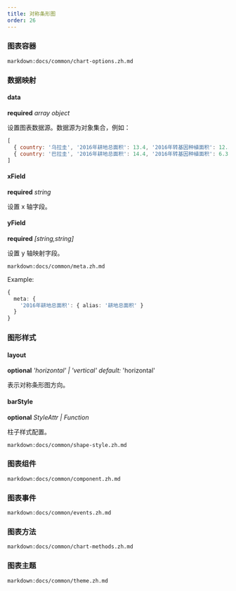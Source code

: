 ```yaml
---
title: 对称条形图
order: 26
---
```


### 图表容器

`markdown:docs/common/chart-options.zh.md`

### 数据映射

#### data

<description>**required** _array object_</description>

设置图表数据源。数据源为对象集合，例如：

```js
[
  { country: '乌拉圭', '2016年耕地总面积': 13.4, '2016年转基因种植面积': 12.3 },
  { country: '巴拉圭', '2016年耕地总面积': 14.4, '2016年转基因种植面积': 6.3 }
]

```

#### xField

<description>**required** _string_</description>

设置 x 轴字段。

#### yField

<description>**required** _[string,string]_</description>

设置 y 轴映射字段。

<!-- Meta options START -->

`markdown:docs/common/meta.zh.md`

Example:

```ts
{
  meta: {
    '2016年耕地总面积': { alias: '耕地总面积' }
  }
}
```

<!-- Meta options END -->

### 图形样式

#### layout

<description>**optional** _'horizontal' | 'vertical'_ _default:_ 'horizontal'</description>

表示对称条形图方向。

#### barStyle

<description>**optional** _StyleAttr | Function_</description>

柱子样式配置。

`markdown:docs/common/shape-style.zh.md`

### 图表组件

`markdown:docs/common/component.zh.md`

### 图表事件

`markdown:docs/common/events.zh.md`

### 图表方法

`markdown:docs/common/chart-methods.zh.md`

### 图表主题

`markdown:docs/common/theme.zh.md`
